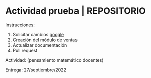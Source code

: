 # Actividad prueba | REPOSITORIO

Instrucciones:

1. Solicitar cambios [google](www.google.com.mx/?hl=es-419)
2. Creación del módulo de ventas
3. Actualizar documentación
4. Pull request

Actividad: (pensamiento matemático docentes)

Entrega: 27/septiembre/2022
